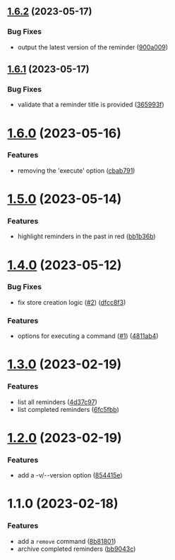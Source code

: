 ## [1.6.2](https://github.com/ddbas/remindd-cli/compare/v1.6.1...v1.6.2) (2023-05-17)


### Bug Fixes

* output the latest version of the reminder ([900a009](https://github.com/ddbas/remindd-cli/commit/900a009f9273e48bc981fbaceafe7f52cc369718))



## [1.6.1](https://github.com/ddbas/remindd-cli/compare/v1.6.0...v1.6.1) (2023-05-17)


### Bug Fixes

* validate that a reminder title is provided ([365993f](https://github.com/ddbas/remindd-cli/commit/365993fcb2885f435d820a631263e639e05ffcd7))



# [1.6.0](https://github.com/ddbas/remindd-cli/compare/v1.5.0...v1.6.0) (2023-05-16)


### Features

* removing the 'execute' option ([cbab791](https://github.com/ddbas/remindd-cli/commit/cbab791cf2babae10aa8ff72ad56ca988faa8653))



# [1.5.0](https://github.com/ddbas/remindd-cli/compare/v1.4.0...v1.5.0) (2023-05-14)


### Features

* highlight reminders in the past in red ([bb1b36b](https://github.com/ddbas/remindd-cli/commit/bb1b36bf74c3084c5ec62ea1fcf8077221786f8e))



# [1.4.0](https://github.com/ddbas/remindd-cli/compare/v1.3.0...v1.4.0) (2023-05-12)


### Bug Fixes

* fix store creation logic ([#2](https://github.com/ddbas/remindd-cli/issues/2)) ([dfcc8f3](https://github.com/ddbas/remindd-cli/commit/dfcc8f3a02e7757cc3847d38cd0735fdcaeb1045))


### Features

* options for executing a command ([#1](https://github.com/ddbas/remindd-cli/issues/1)) ([4811ab4](https://github.com/ddbas/remindd-cli/commit/4811ab4191981b169eff58d7f1e6e4848c37fc49))



# [1.3.0](https://github.com/ddbas/remindd-cli/compare/v1.2.0...v1.3.0) (2023-02-19)


### Features

* list all reminders ([4d37c97](https://github.com/ddbas/remindd-cli/commit/4d37c9790f579d8f4fc41302dbaa38c7e05c94ae))
* list completed reminders ([6fc5fbb](https://github.com/ddbas/remindd-cli/commit/6fc5fbbdee3b9f906c049396cb6a7ac239d630d0))



# [1.2.0](https://github.com/ddbas/remindd-cli/compare/v1.1.0...v1.2.0) (2023-02-19)


### Features

* add a -v/--version option ([854415e](https://github.com/ddbas/remindd-cli/commit/854415e7f00547bfd3db0b5b430e8c4f8a9670aa))



# 1.1.0 (2023-02-18)


### Features

* add a `remove` command ([8b81801](https://github.com/ddbas/remindd-cli/commit/8b81801a0b152898f5b5440def1051fc5edbffc0))
* archive completed reminders ([bb9043c](https://github.com/ddbas/remindd-cli/commit/bb9043c2ffe21121d830cc869bf797f152f04486))



